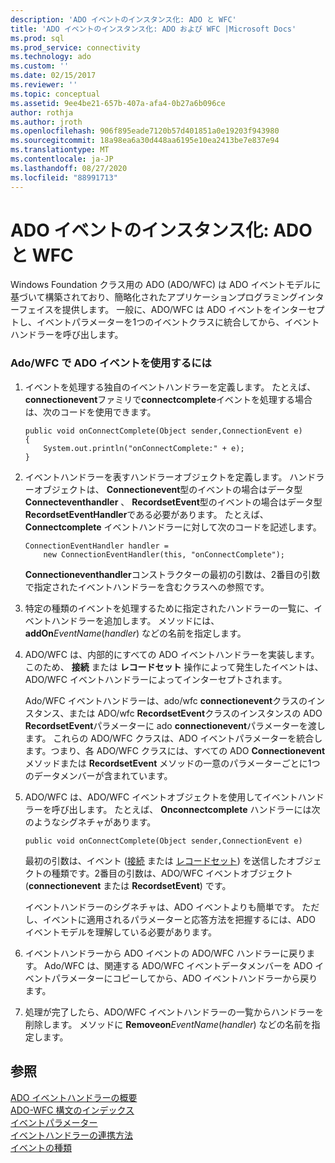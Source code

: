 ```yaml
---
description: 'ADO イベントのインスタンス化: ADO と WFC'
title: 'ADO イベントのインスタンス化: ADO および WFC |Microsoft Docs'
ms.prod: sql
ms.prod_service: connectivity
ms.technology: ado
ms.custom: ''
ms.date: 02/15/2017
ms.reviewer: ''
ms.topic: conceptual
ms.assetid: 9ee4be21-657b-407a-afa4-0b27a6b096ce
author: rothja
ms.author: jroth
ms.openlocfilehash: 906f895eade7120b57d401851a0e19203f943980
ms.sourcegitcommit: 18a98ea6a30d448aa6195e10ea2413be7e837e94
ms.translationtype: MT
ms.contentlocale: ja-JP
ms.lasthandoff: 08/27/2020
ms.locfileid: "88991713"
---
```

# <a name="ado-event-instantiation-ado-and-wfc"></a>ADO イベントのインスタンス化: ADO と WFC
Windows Foundation クラス用の ADO (ADO/WFC) は ADO イベントモデルに基づいて構築されており、簡略化されたアプリケーションプログラミングインターフェイスを提供します。 一般に、ADO/WFC は ADO イベントをインターセプトし、イベントパラメーターを1つのイベントクラスに統合してから、イベントハンドラーを呼び出します。  
  
### <a name="to-use-ado-events-in-adowfc"></a>Ado/WFC で ADO イベントを使用するには  
  
1.  イベントを処理する独自のイベントハンドラーを定義します。 たとえば、 **connectionevent**ファミリで**connectcomplete**イベントを処理する場合は、次のコードを使用できます。  
  
    ```  
    public void onConnectComplete(Object sender,ConnectionEvent e)  
    {  
        System.out.println("onConnectComplete:" + e);  
    }  
    ```  
  
2.  イベントハンドラーを表すハンドラーオブジェクトを定義します。 ハンドラーオブジェクトは、 **Connectionevent**型のイベントの場合はデータ型**Connecteventhandler** 、 **RecordsetEvent**型のイベントの場合はデータ型**RecordsetEventHandler**である必要があります。 たとえば、 **Connectcomplete** イベントハンドラーに対して次のコードを記述します。  
  
    ```  
    ConnectionEventHandler handler =   
        new ConnectionEventHandler(this, "onConnectComplete");  
    ```  
  
     **Connectioneventhandler**コンストラクターの最初の引数は、2番目の引数で指定されたイベントハンドラーを含むクラスへの参照です。  
  
3.  特定の種類のイベントを処理するために指定されたハンドラーの一覧に、イベントハンドラーを追加します。 メソッドには、 **addOn**_EventName_(*handler*) などの名前を指定します。  
  
4.  ADO/WFC は、内部的にすべての ADO イベントハンドラーを実装します。 このため、 **接続** または **レコードセット** 操作によって発生したイベントは、ADO/WFC イベントハンドラーによってインターセプトされます。  
  
     Ado/WFC イベントハンドラーは、ado/wfc **connectionevent**クラスのインスタンス、または ADO/wfc **RecordsetEvent**クラスのインスタンスの ADO **RecordsetEvent**パラメーターに ado **connectionevent**パラメーターを渡します。 これらの ADO/WFC クラスは、ADO イベントパラメーターを統合します。つまり、各 ADO/WFC クラスには、すべての ADO **Connectionevent** メソッドまたは **RecordsetEvent** メソッドの一意のパラメーターごとに1つのデータメンバーが含まれています。  
  
5.  ADO/WFC は、ADO/WFC イベントオブジェクトを使用してイベントハンドラーを呼び出します。 たとえば、 **Onconnectcomplete** ハンドラーには次のようなシグネチャがあります。  
  
    ```  
    public void onConnectComplete(Object sender,ConnectionEvent e)  
    ```  
  
     最初の引数は、イベント ([接続](../../reference/ado-api/connection-object-ado.md) または [レコードセット](../../reference/ado-api/recordset-object-ado.md)) を送信したオブジェクトの種類です。2番目の引数は、ADO/WFC イベントオブジェクト (**connectionevent** または **RecordsetEvent**) です。  
  
     イベントハンドラーのシグネチャは、ADO イベントよりも簡単です。 ただし、イベントに適用されるパラメーターと応答方法を把握するには、ADO イベントモデルを理解している必要があります。  
  
6.  イベントハンドラーから ADO イベントの ADO/WFC ハンドラーに戻ります。 Ado/WFC は、関連する ADO/WFC イベントデータメンバーを ADO イベントパラメーターにコピーしてから、ADO イベントハンドラーから戻ります。  
  
7.  処理が完了したら、ADO/WFC イベントハンドラーの一覧からハンドラーを削除します。 メソッドに **Removeon**_EventName_(*handler*) などの名前を指定します。  
  
## <a name="see-also"></a>参照  
 [ADO イベントハンドラーの概要](./ado-event-handler-summary.md)   
 [ADO-WFC 構文のインデックス](../../reference/ado-api/ado-wfc-syntax-index.md)   
 [イベントパラメーター](./event-parameters.md)   
 [イベントハンドラーの連携方法](./how-event-handlers-work-together.md)   
 [イベントの種類](./types-of-events.md)